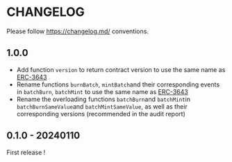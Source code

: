 # CHANGELOG

Please follow <https://changelog.md/> conventions.



## 1.0.0

- Add function `version` to return contract version to use the same name as [ERC-3643](https://eips.ethereum.org/EIPS/eip-3643)
- Rename functions `burnBatch`, `mintBatch`and their corresponding events in `batchBurn`, `batchMint` to use the same name as [ERC-3643](https://eips.ethereum.org/EIPS/eip-3643)
- Rename the overloading functions `batchBurn`and `batchMint`in `batchBurnSameValue`and `batchMintSameValue`, as well as their corresponding versions (recommended in the audit report)

## 0.1.0 - 20240110

First release !
